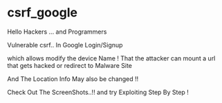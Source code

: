 # csrf_google
Hello Hackers ... and Programmers

Vulnerable csrf.. In Google Login/Signup

which allows modify the device Name ! 
That the attacker can mount a url that gets hacked or redirect to Malware Site

And The Location Info May also be changed !!

Check Out The ScreenShots..!! and try Exploiting Step By Step !
